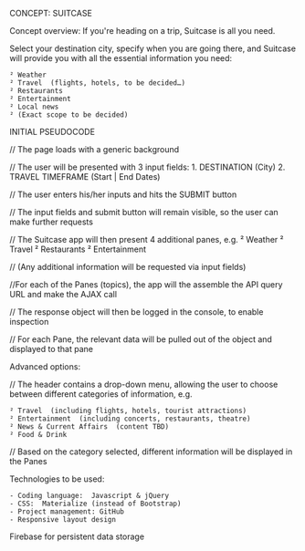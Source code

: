 CONCEPT:  SUITCASE

Concept overview: 
If you're heading on a trip, Suitcase is all you need.

Select your destination city, specify when you are going there, and Suitcase will provide you with all the essential information you need:

	² Weather
	² Travel  (flights, hotels, to be decided…)
	² Restaurants
	² Entertainment
	² Local news
	² (Exact scope to be decided)

INITIAL PSEUDOCODE

// The page loads with a generic background

// The user will be presented with 3 input fields:
	1. DESTINATION (City)
	2. TRAVEL TIMEFRAME (Start | End Dates)

// The user enters his/her inputs and hits the SUBMIT button

// The input fields and submit button will remain visible, so the user can make further requests

// The Suitcase app will then present 4 additional panes, e.g.
	² Weather
	² Travel
	² Restaurants
	² Entertainment

// (Any additional information will be requested via input fields)

//For each of the Panes (topics), the app will the assemble the API query URL and make the AJAX call

// The response object will then be logged in the console, to enable inspection

// For each Pane, the relevant data will be pulled out of the object and displayed to that pane


Advanced options:

// The header contains a drop-down menu, allowing the user to choose between different categories of information, e.g.

	² Travel  (including flights, hotels, tourist attractions)
	² Entertainment  (including concerts, restaurants, theatre)
	² News & Current Affairs  (content TBD)
	² Food & Drink  
	
// Based on the category selected, different information will be displayed in the Panes


Technologies to be used:

	- Coding language:  Javascript & jQuery
	- CSS:  Materialize (instead of Bootstrap)
	- Project management: GitHub
	- Responsive layout design
Firebase for persistent data storage